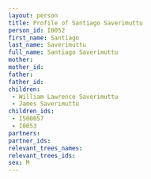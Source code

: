 ```yaml
---
layout: person
title: Profile of Santiago Saverimuttu
person_id: I0052
first_name: Santiago
last_name: Saverimuttu
full_name: Santiago Saverimuttu
mother: 
mother_id: 
father: 
father_id: 
children:
 - William Lawrence Saverimuttu
 - James Saverimuttu
children_ids:
 - I500057
 - I0053
partners:
partner_ids:
relevant_trees_names:
relevant_trees_ids:
sex: M
---
```


